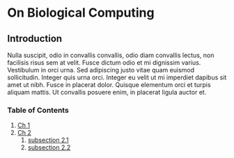 On Biological Computing
=======================

## Introduction

Nulla suscipit, odio in convallis convallis, odio diam convallis lectus, non facilisis risus sem at velit. Fusce dictum odio et mi dignissim varius. Vestibulum in orci urna. Sed adipiscing justo vitae quam euismod sollicitudin. Integer quis urna orci. Integer eu velit ut mi imperdiet dapibus sit amet ut nibh. Fusce in placerat dolor. Quisque elementum orci et turpis aliquam mattis. Ut convallis posuere enim, in placerat ligula auctor et.

### Table of Contents

1. [Ch 1](2013/04/08/chapter-one.html)
1. [Ch 2](2013/04/09/chapter-two.html)
    1. [subsection 2.1](2013/04/10/chapter-two-section-one.html)
    1. [subsection 2.2](2013/04/12/chapter-two-section-two.html)

